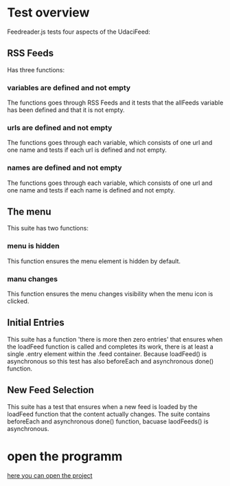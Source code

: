 # Test overview

Feedreader.js tests four aspects of the UdaciFeed: 

## RSS Feeds

Has three functions:

### variables are defined and not empty
The functions goes through RSS Feeds and it tests that the allFeeds variable has been defined and that it is not empty.

### urls are defined and not empty 
The functions goes through each variable, which consists of one url and one name and tests if each url is defined and not empty.

### names are defined and not empty
The functions goes through each variable, which consists of one url and one name and tests if each name is defined and not empty.

## The menu
This suite has two functions:

### menu is hidden
This function ensures the menu element is hidden by default.

### manu changes
This function ensures the menu changes visibility when the menu icon is clicked.

## Initial Entries

This suite has a function 'there is more then zero entries' that ensures when the loadFeed function is called and completes its work, there is at least a single .entry element within the .feed container. Because loadFeed() is asynchronous so this test has also beforeEach and asynchronous done() function.

## New Feed Selection

This suite has a test that ensures when a new feed is loaded by the loadFeed function that the content actually changes.
The suite contains beforeEach and asynchronous done() function, bacuase laodFeeds() is asynchronous.

# open the programm

[here you can open the project]()

